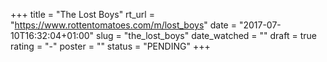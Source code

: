 +++
title = "The Lost Boys"
rt_url = "https://www.rottentomatoes.com/m/lost_boys"
date = "2017-07-10T16:32:04+01:00"
slug = "the_lost_boys"
date_watched = ""
draft = true
rating = "-"
poster = ""
status = "PENDING"
+++